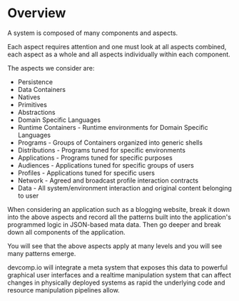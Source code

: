 
Overview
========

A system is composed of many components and aspects.

Each aspect requires attention and one must look at all aspects combined, each aspect as a whole and all aspects individually within each component.

The aspects we consider are:

  * Persistence
  * Data Containers
  * Natives
  * Primitives
  * Abstractions
  * Domain Specific Languages
  * Runtime Containers - Runtime environments for Domain Specific Languages
  * Programs - Groups of Containers organized into generic shells
  * Distributions - Programs tuned for specific environments
  * Applications - Programs tuned for specific purposes
  * Audiences - Applications tuned for specific groups of users
  * Profiles - Applications tuned for specific users
  * Network - Agreed and broadcast profile interaction contracts
  * Data - All system/environment interaction and original content belonging to user

When considering an application such as a blogging website, break it down into the above aspects and record all the patterns built into the application's programmed logic in JSON-based mata data. Then go deeper and break down all components of the application.

You will see that the above aspects apply at many levels and you will see many patterns emerge.

devcomp.io will integrate a meta system that exposes this data to powerful graphical user interfaces and a realtime manipulation system that
can affect changes in physically deployed systems as rapid the underlying code and resource manipulation pipelines allow.
